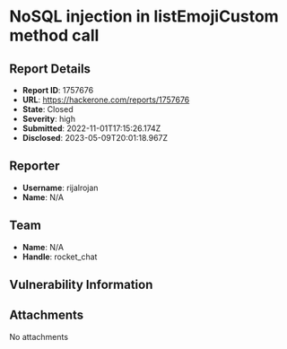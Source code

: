 # NoSQL injection in listEmojiCustom method call

## Report Details
- **Report ID**: 1757676
- **URL**: https://hackerone.com/reports/1757676
- **State**: Closed
- **Severity**: high
- **Submitted**: 2022-11-01T17:15:26.174Z
- **Disclosed**: 2023-05-09T20:01:18.967Z

## Reporter
- **Username**: rijalrojan
- **Name**: N/A

## Team
- **Name**: N/A
- **Handle**: rocket_chat

## Vulnerability Information


## Attachments
No attachments
